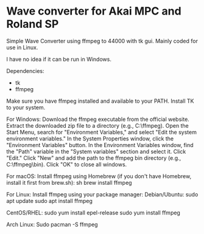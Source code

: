 # Wave converter for Akai MPC and Roland SP
Simple Wave Converter using ffmpeg to 44000 with tk gui.
Mainly coded for use in Linux. 

I have no idea if it can be run in Windows.

Dependencies:

- tk
- ffmpeg

Make sure you have ffmpeg installed and available to your PATH.
Install TK to your system.


For Windows:
Download the ffmpeg executable from the official website.
Extract the downloaded zip file to a directory (e.g., C:\ffmpeg).
Open the Start Menu, search for "Environment Variables," and select "Edit the system environment variables."
In the System Properties window, click the "Environment Variables" button.
In the Environment Variables window, find the "Path" variable in the "System variables" section and select it. Click "Edit."
Click "New" and add the path to the ffmpeg bin directory (e.g., C:\ffmpeg\bin).
Click "OK" to close all windows.

For macOS:
Install ffmpeg using Homebrew (if you don't have Homebrew, install it first from brew.sh):
sh brew install ffmpeg


For Linux:
Install ffmpeg using your package manager:
Debian/Ubuntu:
sudo apt update
sudo apt install ffmpeg

CentOS/RHEL:
sudo yum install epel-release
sudo yum install ffmpeg

Arch Linux:
Sudo pacman -S ffmpeg
